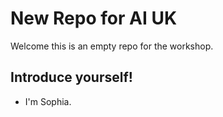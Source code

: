# New Repo for AI UK

Welcome this is an empty repo for the workshop. 


## Introduce yourself!
* I'm Sophia. 
